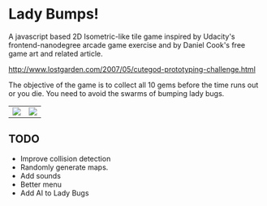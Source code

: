 <h1>Lady Bumps!</h1>

A javascript based 2D Isometric-like tile game inspired by Udacity's frontend-nanodegree arcade game exercise and by Daniel Cook's free game art and related article.

http://www.lostgarden.com/2007/05/cutegod-prototyping-challenge.html

The objective of the game is to collect all 10 gems before the time runs out or you die. You need to avoid the swarms of bumping lady bugs.

<table>
<tr>
<td>
<img src="http://res.cloudinary.com/nomorepics/image/upload/c_scale,h_350/v1444788169/bumps1_m3wnym.png">
</td>
<td>
<img src="http://res.cloudinary.com/nomorepics/image/upload/c_scale,h_350/v1444788168/bumps2_tiqjc3.png">
</td>
</tr>
</table>

<h2>TODO</h2>
<ul>
<li> Improve collision detection</li>
<li> Randomly generate maps.</li>
<li>
    Add sounds
</li>
<li>
    Better menu
</li>
<li>
    Add AI to Lady Bugs
</li>
</ul>








